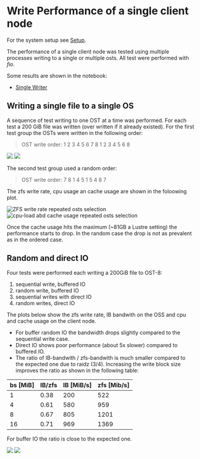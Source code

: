 # Write Performance of a single client node

For the system setup see [Setup](README.md).

The performance of a single client node was tested using multiple processes writing
to a single or multiple osts. All test were performed with _fio_.

Some results are shown in the notebook: 
    
- [Single Writer](single_client.ipynb)


## Writing a single file to a single OS

A sequence of test writing to one OST at a time was performed. For each test a 200 GiB 
file was written (over written if it already existed). For the first test group the OSTs
were written in the following order:

> OST write order: 1 2 3 4 5 6 7 8 1 2 3 4 5 6 8 

![](pics/single_writer_20190427T214052_ib.png)
![](pics/single_writer_20190427T214052_cache.png)

The second test group used a random order:

> OST write order: 7 8 1 4 5 1 5 4 8 7

The zfs write rate, cpu usage an cache usage are shown in the foloowing plot.

![](pics/single_writer_20190428T081321_ib.png "ZFS write rate repeated osts selection")
![](pics/single_writer_20190428T081321_cache.png "cpu-load abd cache usage repeated osts selection")

Once the cache usage hits the maximum (~81GB a Lustre setting) the performance 
starts to drop. In the random case the drop is not as prevalent as in the 
ordered case. 

## Random and direct IO

Four tests were performed each writing a 200GiB file to OST-8: 

1. sequential write, buffered IO
2. random write, buffered IO
3. sequential writes with direct IO
4. random writes, direct IO

The plots below show the zfs write rate, IB bandwith on the OSS and cpu and
cache usage on the client node.

* For buffer random IO the bandwidth drops slightly compared to the sequential 
  write case. 
* Direct IO shows poor performance (about 5x slower) compared to buffered IO. 
* The ratio of IB-bandwith / zfs-bandwith is much smaller compared to the 
  expected one due to raidz (3/4). Increasing the write block size improves 
  the ratio as shown in the following table: 

bs [MiB]| IB/zfs | IB [MiB/s] | zfs [Mib/s] 
------- | ------ | -----------| ----------- 
1 | 0.38 | 200 |  522 
4 | 0.61 | 580 |  959 
8 | 0.67 | 805 | 1201
16 | 0.71 | 969 | 1369 

  For buffer IO the ratio is close to the expected one. 

![](pics/single_writer_rnd_direct_write_IO.png)
![](pics/single_writer_rnd_direct_write_cache.png)


